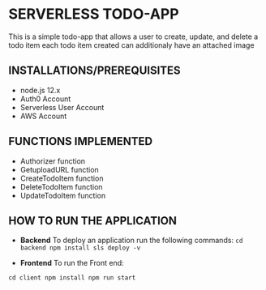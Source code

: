 # SERVERLESS TODO-APP

This is a simple todo-app that allows a user to create, update, and delete a todo item each todo item created can additionaly have an attached image

## INSTALLATIONS/PREREQUISITES
- node.js 12.x
- Auth0 Account
- Serverless User Account
- AWS Account

## FUNCTIONS IMPLEMENTED
- Authorizer function
- GetuploadURL function
- CreateTodoItem function
- DeleteTodoItem function
- UpdateTodoItem function

## HOW TO RUN THE APPLICATION
* **Backend**
To deploy an application run the following commands:
`cd backend
npm install
sls deploy -v`

* **Frontend**
To run the Front end:

`cd client
npm install
npm run start`

